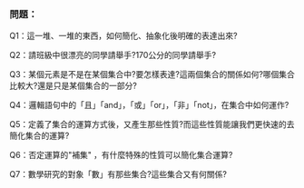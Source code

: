 ### 問題：

Q1：這一堆、一堆的東西，如何簡化、抽象化後明確的表達出來?

Q2：請班級中很漂亮的同學請舉手?170公分的同學請舉手?

Q3：某個元素是不是在某個集合中?要怎樣表達?這兩個集合的關係如何?哪個集合比較大?還是只是某個集合的一部分?

Q4：邏輯語句中的「且」「and」，「或」「or」，「非」「not」，在集合中如何運作?

Q5：定義了集合的運算方式後，又產生那些性質?而這些性質能讓我們更快速的去簡化集合的運算?

Q6：否定運算的"補集" ，有什麼特殊的性質可以簡化集合運算?

Q7：數學研究的對象「數」有那些集合?這些集合又有何關係?

